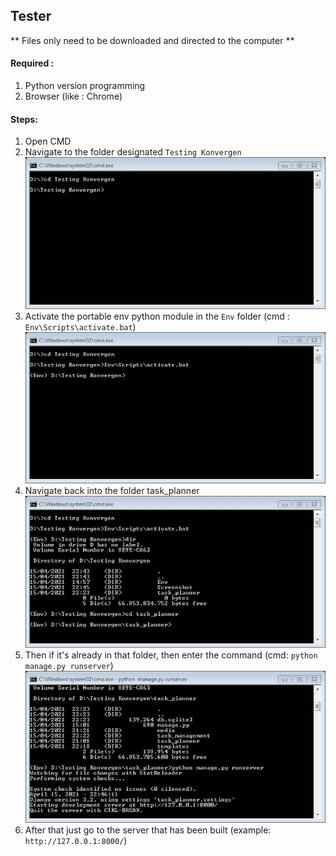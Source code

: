 ## Tester

** Files only need to be downloaded and directed to the computer **

#### Required :
1. Python version programming
2. Browser (like : Chrome)

#### Steps:
1. Open CMD
2. Navigate to the folder designated `Testing Konvergen`
![alt text](https://github.com/nazhanHarzula/tester_task/blob/main/screenshot/Step1.JPG?raw=true)
3. Activate the portable env python module in the `Env` folder (cmd : `Env\Scripts\activate.bat`)
![alt text](https://github.com/nazhanHarzula/tester_task/blob/main/screenshot/Step2.JPG?raw=true)
4. Navigate back into the folder task_planner
![alt text](https://github.com/nazhanHarzula/tester_task/blob/main/screenshot/Step3.JPG?raw=true)
5. Then if it's already in that folder, then enter the command (cmd: `python manage.py runserver`)
![alt text](https://github.com/nazhanHarzula/tester_task/blob/main/screenshot/Step4.JPG?raw=true)
6. After that just go to the server that has been built (example: `http://127.0.0.1:8000/`)
